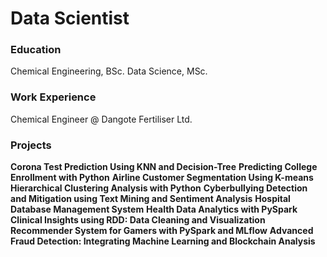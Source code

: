 # Data Scientist 

### Education
Chemical Engineering, BSc.
Data Science, MSc.

### Work Experience
Chemical Engineer @ Dangote Fertiliser Ltd.

### Projects
**Corona Test Prediction Using KNN and Decision-Tree**
**Predicting College Enrollment with Python**
**Airline Customer Segmentation Using K-means Hierarchical Clustering Analysis with Python**
**Cyberbullying Detection and Mitigation using Text Mining and Sentiment Analysis**
**Hospital Database Management System**
**Health Data Analytics with PySpark**
**Clinical Insights using RDD: Data Cleaning and Visualization**
**Recommender System for Gamers with PySpark and MLflow**
**Advanced Fraud Detection: Integrating Machine Learning and Blockchain Analysis**
